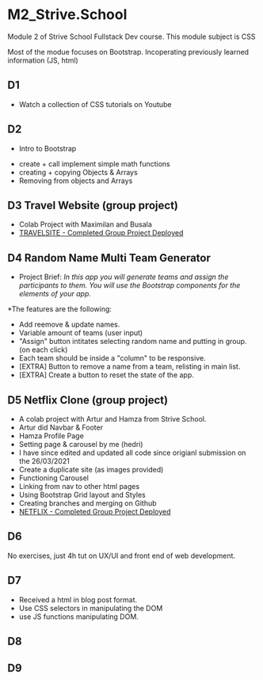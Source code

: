 # M2_Strive.School

Module 2 of Strive School Fullstack Dev course. This module subject is CSS

Most of the modue focuses on Bootstrap. Incoperating previously learned information (JS, html)

## D1

- Watch a collection of CSS tutorials on Youtube

## D2

- Intro to Bootstrap

* create + call implement simple math functions
* creating + copying Objects & Arrays
* Removing from objects and Arrays

## D3 Travel Website (group project)

- Colab Project with Maximilan and Busala
- [TRAVELSITE - Completed Group Project Deployed](https://flyingvespa.github.io/strive-m2d3-travelsite/)

## D4 Random Name Multi Team Generator

- Project Brief:
  _In this app you will generate teams and assign the participants to them.
  You will use the Bootstrap components for the elements of your app._

\*The features are the following:

- Add reemove & update names.
- Variable amount of teams (user input)
- "Assign" button intitates selecting random name and putting in group. (on each click)
- Each team should be inside a "column" to be responsive.
- [EXTRA] Button to remove a name from a team, relisting in main list.
- [EXTRA] Create a button to reset the state of the app.

## D5 Netflix Clone (group project)

- A colab project with Artur and Hamza from Strive School.
- Artur did Navbar & Footer
- Hamza Profile Page
- Setting page & carousel by me (hedri)
- I have since edited and updated all code since origianl submission on the 26/03/2021
- Create a duplicate site (as images provided)
- Functioning Carousel
- Linking from nav to other html pages
- Using Bootstrap Grid layout and Styles
- Creating branches and merging on Github
- [NETFLIX - Completed Group Project Deployed](https://flyingvespa.github.io/m2d5-netflix/)

## D6 
No exercises, just 4h tut on UX/UI and front end of web development.

## D7
- Received a html in blog post format.
- Use CSS selectors in manipulating the DOM
- use JS functions manipulating DOM.

## D8

## D9
